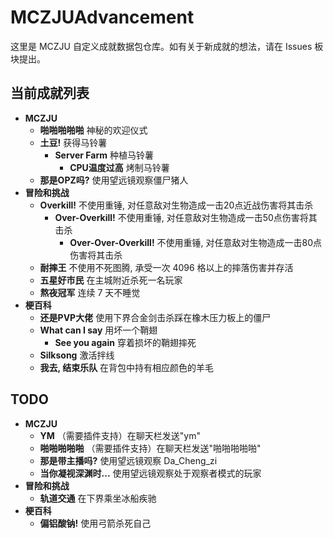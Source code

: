# MCZJUAdvancement

这里是 MCZJU 自定义成就数据包仓库。如有关于新成就的想法，请在 Issues 板块提出。

## 当前成就列表

- **MCZJU**
  - **啪啪啪啪啪**
    神秘的欢迎仪式
  - **土豆!**
    获得马铃薯
    - **Server Farm**
      种植马铃薯
      - **CPU温度过高**
        烤制马铃薯
  - **那是OPZ吗?**
    使用望远镜观察僵尸猪人
- **冒险和挑战**
  - **Overkill!**
    不使用重锤, 对任意敌对生物造成一击20点近战伤害将其击杀
    - **Over-Overkill!**
      不使用重锤, 对任意敌对生物造成一击50点伤害将其击杀
      - **Over-Over-Overkill!**
        不使用重锤, 对任意敌对生物造成一击80点伤害将其击杀
  - **耐摔王**
    不使用不死图腾, 承受一次 4096 格以上的摔落伤害并存活
  - **五星好市民**
    在主城附近杀死一名玩家
  - **熬夜冠军**
    连续 7 天不睡觉
- **梗百科**
  - **还是PVP大佬**
    使用下界合金剑击杀踩在橡木压力板上的僵尸
  - **What can I say**
    用坏一个鞘翅
    - **See you again**
      穿着损坏的鞘翅摔死
  - **Silksong**
    激活拌线
  - **我去, 结束乐队**
    在背包中持有相应颜色的羊毛

## TODO

- **MCZJU**
  - **YM**
    （需要插件支持）在聊天栏发送"ym"
  - **啪啪啪啪啪**
    （需要插件支持）在聊天栏发送"啪啪啪啪啪"
  - **那是带主播吗?**
    使用望远镜观察 Da_Cheng_zi
  - **当你凝视深渊时...**
    使用望远镜观察处于观察者模式的玩家
- **冒险和挑战**
  - **轨道交通**
    在下界乘坐冰船疾驰
- **梗百科**
  - **偏铝酸钠!**
    使用弓箭杀死自己
